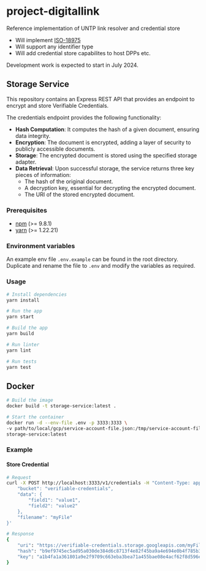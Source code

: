 # project-digitallink
Reference implementation of UNTP link resolver and credential store

* Will implement [ISO-18975](https://www.iso.org/standard/85540.html)
* Will support any identifier type
* Will add credential store capabilites to host DPPs etc.

Development work is expected to start in July 2024.

## Storage Service

This repository contains an Express REST API that provides an endpoint to encrypt and store Verifiable Credentials.

The credentials endpoint provides the following functionality:

-   **Hash Computation**: It computes the hash of a given document, ensuring data integrity.
-   **Encryption**: The document is encrypted, adding a layer of security to publicly accessible documents.
-   **Storage**: The encrypted document is stored using the specified storage adapter.
-   **Data Retrieval**: Upon successful storage, the service returns three key pieces of information:
    -   The hash of the original document.
    -   A decryption key, essential for decrypting the encrypted document.
    -   The URI of the stored encrypted document.

### Prerequisites

-   [npm](https://www.npmjs.com/) (>= 9.8.1)
-   [yarn](https://yarnpkg.com/) (>= 1.22.21)

### Environment variables

An example env file `.env.example` can be found in the root directory. Duplicate and rename the file to `.env` and modify the variables as required.

### Usage

```bash
# Install dependencies
yarn install

# Run the app
yarn start

# Build the app
yarn build

# Run linter
yarn lint

# Run tests
yarn test
```

## Docker

```bash
# Build the image
docker build -t storage-service:latest .

# Start the container
docker run -d --env-file .env -p 3333:3333 \
-v path/to/local/gcp/service-account-file.json:/tmp/service-account-file.json \
storage-service:latest
```

### Example

#### Store Credential

```bash
# Request
curl -X POST http://localhost:3333/v1/credentials -H "Content-Type: application/json" -d '{
    "bucket": "verifiable-credentials",
    "data": {
        "field1": "value1",
        "field2": "value2"
    },
    "filename": "myFile"
}'

# Response
{
    "uri": "https://verifiable-credentials.storage.googleapis.com/myFile.json",
    "hash": "b9ef9745ec5ad95a030de384d6c8713f4e82f45ba9a4e694e0b4f785b3b4f8c61fe6cb5a388d31ee2fb919c00211f4eb55ef9a57f947bcda6545d5276ed0d2d5",
    "key": "a1b4fa1a361801a9e2f9709c663eba3bea71a455bae08e4acf62f8d596ece669"
}
```
